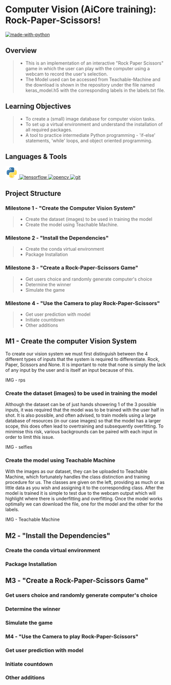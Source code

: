 # Computer Vision (AiCore training): Rock-Paper-Scissors!

[![made-with-python](https://img.shields.io/badge/Made%20with-Python-1f425f.svg)](https://www.python.org/)

## Overview 
> - This is an implementation of an interactive "Rock Paper Scissors" game in which the user can play with the computer using a webcam to record the user's selection. 
> - The Model used can be accessed from Teachable-Machine and the download is shown in the repository under the file named keras_model.h5 with the corresponding labels in the labels.txt file.

## Learning Objectives
> - To create a (small) image database for computer vision tasks.
> - To set up a virtual environment and understand the installation of all required packages.
> - A tool to practice intermediate Python programming - 'if-else' statements, 'while' loops, and object oriented programming.

## Languages & Tools
<p align="left"> <a href="https://www.python.org" target="_blank" rel="noreferrer"> <img src="https://raw.githubusercontent.com/devicons/devicon/master/icons/python/python-original.svg" alt="python" width="40" height="40"/> </a> <a href="https://www.tensorflow.org" target="_blank" rel="noreferrer"> <img src="https://www.vectorlogo.zone/logos/tensorflow/tensorflow-icon.svg" alt="tensorflow" width="40" height="40"/> </a> <a href="https://opencv.org/" target="_blank" rel="noreferrer"> <img src="https://www.vectorlogo.zone/logos/opencv/opencv-icon.svg" alt="opencv" width="40" height="40"/> </a> <a href="https://git-scm.com/" target="_blank" rel="noreferrer"> <img src="https://www.vectorlogo.zone/logos/git-scm/git-scm-icon.svg" alt="git" width="40" height="40"/> </a> </p>

## Project Structure

### Milestone 1 - "Create the Computer Vision System"
> - Create the dataset (images) to be used in training the model
> - Create the model using Teachable Machine.

### Milestone 2 - "Install the Dependencies"
> - Create the conda virtual environment
> - Package Installation 

### Milestone 3 - "Create a Rock-Paper-Scissors Game"
> - Get users choice and randomly generate computer's choice
> - Determine the winner
> - Simulate the game

### Milestone 4 - "Use the Camera to play Rock-Paper-Scissors"
> - Get user prediction with model
> - Initiate countdown
> - Other additions

## M1 - Create the computer Vision System

To create our vision system we must first distinguish between the 4 different types of inputs that the system is required to differentiate. Rock, Paper, Scissors and None. It is important to note that none is simply the lack of any input by the user and is itself an input because of this.

IMG - rps 

### Create the dataset (images) to be used in training the model

Although the dataset can be of just hands showering 1 of the 3 possible inputs, it was required that the model was to be trained with the user half in shot. It is also possible, and often advised, to train models using a large database of resources (in our case images) so that the model has a larger scope, this does often lead to overtraining and subsequently overfitting. To minimise this risk, various backgrounds can be paired with each input in order to limit this issue.

IMG - selfies

### Create the model using Teachable Machine

With the images as our dataset, they can be uploaded to Teachable Machine, which fortunately handles the class distinction and training procedure for us. The classes are given on the left, providing as much or as little data as you wish and assigning it to the corresponding class. After the model is trained it is simple to test due to the webcam output which will highlight where there is underfitting and overfitting. Once the model works optimally we can download the file, one for the model and the other for the labels. 

IMG - Teachable Machine


## M2 - "Install the Dependencies"

### Create the conda virtual environment
### Package Installation 




## M3 - "Create a Rock-Paper-Scissors Game"

### Get users choice and randomly generate computer's choice
### Determine the winner
### Simulate the game



### M4 - "Use the Camera to play Rock-Paper-Scissors"

### Get user prediction with model
### Initiate countdown
### Other additions